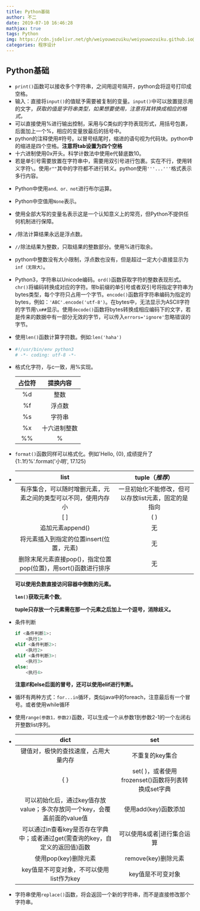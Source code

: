 ```yaml
---
title: Python基础
author: 不二
date: 2019-07-10 16:46:28
mathjax: true
tags: Python
img: https://cdn.jsdelivr.net/gh/weiyouwozuiku/weiyouwozuiku.github.io@src/source/_posts/PageImg/python1.jpg
categories: 程序设计
---
```


## Python基础

- `print()`函数可以接收多个字符串，之间用逗号隔开，python会将逗号打印成空格。
- 输入：直接将`input()`的值赋予需要被复制的变量。`input()`中可以放置提示用的文字，*获取的值是字符串类型，如果想要使用，注意将其转换成相应的格式。*
- 可以直接使用%进行输出控制，采用与C类似的字符表现形式，用括号包裹，后面加上一个%，相应的变量放最后的括号中。
- python的注释使用#符号。以冒号结尾时，缩进的语句视为代码块。python中的缩进是四个空格。**注意将tab设置为四个空格**
- 十六进制使用0x开头。科学计数法中使用e代替底数10。
- 若是单引号需要放置在字符串中，需要用双引号进行包裹。实在不行，使用转义字符`\`。使用`r""`其中的字符都不进行转义。python使用`'''...'''`格式表示多行内容。

<!-- more -->

- Python中使用`and、or、not`进行布尔运算。

- Python中空值用`None`表示。

- 使用全部大写的变量名表示这是一个认知意义上的常亮，但Python不提供任何机制进行保障。

- `/`除法计算结果永远是浮点数。

- `//`除法结果为整数，只取结果的整数部分。使用%进行取余。

- python中整数没有大小限制，浮点数也没有，但是超过一定大小直接显示为`inf（无限大）`。

- Python3，字符串以Unicode编码。`ord()`函数获取字符的整数表现形式。`chr()`将编码转换成对应的字符。带b前缀的单引号或者双引号将指定字符串为bytes类型，每个字符只占用一个字节。`encode()`函数将字符串编码为指定的bytes，例如：`'ABC'.encode('utf-8')`。在bytes中，无法显示为ASCII字符的字节用`\x##`显示。使用`decode()`函数将bytes转换成相应编码下的文字，若是传来的数据中有一部分无效的字节，可以传入`errors='ignore'`忽略错误的字节。

- 使用`len()`函数计算字符数。例如:`len('haha')`

- ```python
  #!/usr/bin/env python3
  # -*- coding: utf-8 -*-
  ```

- 格式化字符，与c一致，用%实现。

  | 占位符 |   提换内容   |
  | :----: | :----------: |
  |   %d   |     整数     |
  |   %f   |    浮点数    |
  |   %s   |    字符串    |
  |   %x   | 十六进制整数 |
  |   %%   |      %       |

- `format()`函数同样可以格式化。例如'Hello, {0}, 成绩提升了 {1:.1f}%'.format('小明', 17.125)

- |                             list                             |                   tuple（*推荐*）                    |
  | :----------------------------------------------------------: | :--------------------------------------------------: |
  | 有序集合，可以随时增删元素，元素之间的类型可以不同，使用内存小 | 一旦初始化不能修改，但可以存放list元素，固定的是指向 |
  |                             [ ]                              |                         ( )                          |
  |                       追加元素append()                       |                          无                          |
  |           将元素插入到指定的位置insert(位置，元素)           |                          无                          |
  | 删除末尾元素直接pop()，指定位置pop(位置)，用sort()函数进行排序 |                          无                          |

  **可以使用负数直接访问容器中倒数的元素。**

  **`len()`获取元素个数**。

  **tuple只存放一个元素需在那一个元素之后加上一个逗号，消除歧义。**

- 条件判断

  ```python
  if <条件判断1>:
      <执行1>
  elif <条件判断2>:
      <执行2>
  elif <条件判断3>:
      <执行3>
  else:
      <执行4>
  ```

  **注意if和else后面的冒号，还可以使用elif进行判断。**

- 循环有两种方式：`for...in`循环，类似java中的foreach，注意最后有一个冒号。或者使用while循环

- 使用`range(参数1，参数2)`函数，可以生成一个从参数1到参数2-1的一个左闭右开整数list序列。

- |                             dict                             |                        set                         |
  | :----------------------------------------------------------: | :------------------------------------------------: |
  |             键值对，极快的查找速度，占用大量内存             |                  不重复的key集合                   |
  |                             { }                              | set( )，或者使用frozenset()函数将列表转换成set字典 |
  | 可以初始化后，通过key值存放value；多次存放同一个key，会覆盖前面的value值 |                使用add(key)函数添加                |
  | 可以通过in查看key是否存在字典中；或者通过get(需查询的key，自定义的返回值)函数 |            可以使用&或者\|进行集合运算             |
  |                     使用pop(key)删除元素                     |                remove(key)删除元素                 |
  |           key值是不可变对象，不可以使用list作为key           |                 key值是不可变对象                  |

- 字符串使用`replace()`函数，将会返回一个新的字符串，而不是直接修改那个字符串。

